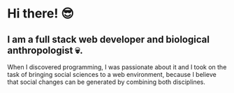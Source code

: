 # Hi there! 😎

## I am a full stack web developer and biological anthropologist 💀.

When I discovered programming, I was passionate about it and I took on the task of bringing social sciences to a web environment, because I believe that social changes can be generated by combining both disciplines. 

<!--
**gbrenesm/gbrenesm** is a ✨ _special_ ✨ repository because its `README.md` (this file) appears on your GitHub profile.

Here are some ideas to get you started:

- 🔭 I’m currently working on ...

- 👯 I’m looking to collaborate on ...
- 🤔 I’m looking for help with ...
- 💬 Ask me about ...
- 📫 How to reach me: ...
- 😄 Pronouns: ...
- ⚡ Fun fact: ...
-->
